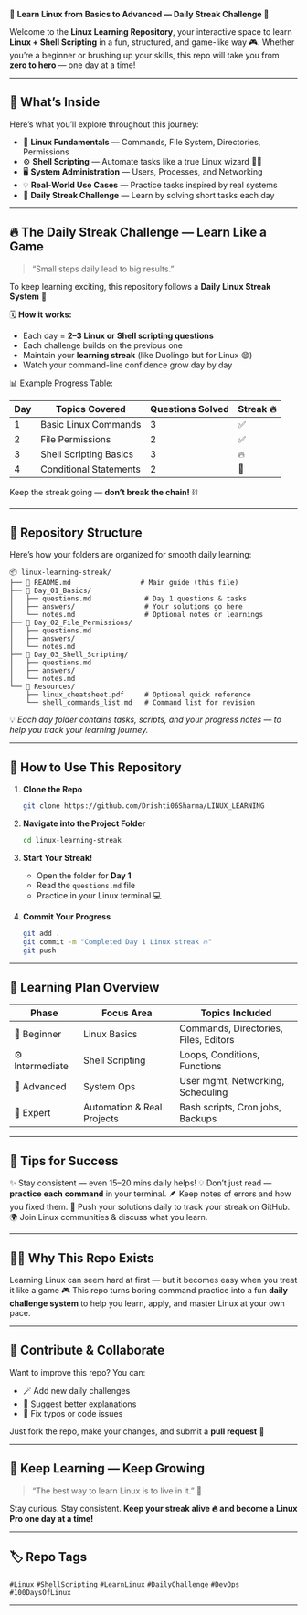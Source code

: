 🐧 **Learn Linux from Basics to Advanced — Daily Streak Challenge 🚀**

Welcome to the **Linux Learning Repository**, your interactive space to learn **Linux + Shell Scripting** in a fun, structured, and game-like way 🎮.
Whether you’re a beginner or brushing up your skills, this repo will take you from **zero to hero** — one day at a time!

---

## 🧭 **What’s Inside**

Here’s what you’ll explore throughout this journey:

* 📘 **Linux Fundamentals** — Commands, File System, Directories, Permissions
* ⚙️ **Shell Scripting** — Automate tasks like a true Linux wizard 🧙‍♂️
* 🖥️ **System Administration** — Users, Processes, and Networking
* 💡 **Real-World Use Cases** — Practice tasks inspired by real systems
* 🎯 **Daily Streak Challenge** — Learn by solving short tasks each day

---

## 🔥 **The Daily Streak Challenge — Learn Like a Game**

> “Small steps daily lead to big results.”

To keep learning exciting, this repository follows a **Daily Linux Streak System** 🌟

🗓️ **How it works:**

* Each day = **2–3 Linux or Shell scripting questions**
* Each challenge builds on the previous one
* Maintain your **learning streak** (like Duolingo but for Linux 😄)
* Watch your command-line confidence grow day by day

📊 Example Progress Table:

| Day | Topics Covered         | Questions Solved | Streak 🔥 |
| --- | ---------------------- | ---------------- | --------- |
| 1   | Basic Linux Commands   | 3                | ✅         |
| 2   | File Permissions       | 2                | ✅         |
| 3   | Shell Scripting Basics | 3                | 🔥        |
| 4   | Conditional Statements | 2                | 🚀        |

Keep the streak going — **don’t break the chain!** ⛓️

---

## 📁 **Repository Structure**

Here’s how your folders are organized for smooth daily learning:

```
📦 linux-learning-streak/
├── 📜 README.md                 # Main guide (this file)
├── 📂 Day_01_Basics/
│   ├── questions.md             # Day 1 questions & tasks
│   ├── answers/                 # Your solutions go here
│   └── notes.md                 # Optional notes or learnings
├── 📂 Day_02_File_Permissions/
│   ├── questions.md
│   ├── answers/
│   └── notes.md
├── 📂 Day_03_Shell_Scripting/
│   ├── questions.md
│   ├── answers/
│   └── notes.md
└── 📂 Resources/
    ├── linux_cheatsheet.pdf     # Optional quick reference
    └── shell_commands_list.md   # Command list for revision
```

💡 *Each day folder contains tasks, scripts, and your progress notes — to help you track your learning journey.*

---

## 🧠 **How to Use This Repository**

1. **Clone the Repo**

   ```bash
   git clone https://github.com/Drishti06Sharma/LINUX_LEARNING
   ```

2. **Navigate into the Project Folder**

   ```bash
   cd linux-learning-streak
   ```

3. **Start Your Streak!**

   * Open the folder for **Day 1**
   * Read the `questions.md` file
   * Practice in your Linux terminal 💻

4. **Commit Your Progress**

   ```bash
   git add .
   git commit -m "Completed Day 1 Linux streak 🔥"
   git push
   ```

---

## 🧩 **Learning Plan Overview**

| Phase           | Focus Area                 | Topics Included                       |
| --------------- | -------------------------- | ------------------------------------- |
| 🐣 Beginner     | Linux Basics               | Commands, Directories, Files, Editors |
| ⚙️ Intermediate | Shell Scripting            | Loops, Conditions, Functions          |
| 🧱 Advanced     | System Ops                 | User mgmt, Networking, Scheduling     |
| 🧠 Expert       | Automation & Real Projects | Bash scripts, Cron jobs, Backups      |

---

## 💬 **Tips for Success**

✨ Stay consistent — even 15–20 mins daily helps!
💡 Don’t just read — **practice each command** in your terminal.
🪶 Keep notes of errors and how you fixed them.
🚀 Push your solutions daily to track your streak on GitHub.
🌍 Join Linux communities & discuss what you learn.

---

## 🧑‍💻 **Why This Repo Exists**

Learning Linux can seem hard at first — but it becomes easy when you treat it like a game 🎮
This repo turns boring command practice into a fun **daily challenge system** to help you learn, apply, and master Linux at your own pace.

---

## 🤝 **Contribute & Collaborate**

Want to improve this repo? You can:

* 🪄 Add new daily challenges
* 📘 Suggest better explanations
* 🐞 Fix typos or code issues

Just fork the repo, make your changes, and submit a **pull request** 💪

---

## 📅 **Keep Learning — Keep Growing**

> “The best way to learn Linux is to live in it.” 🐧

Stay curious. Stay consistent.
**Keep your streak alive 🔥 and become a Linux Pro one day at a time!**

---

## 🏷️ **Repo Tags**

`#Linux` `#ShellScripting` `#LearnLinux` `#DailyChallenge` `#DevOps` `#100DaysOfLinux`

---